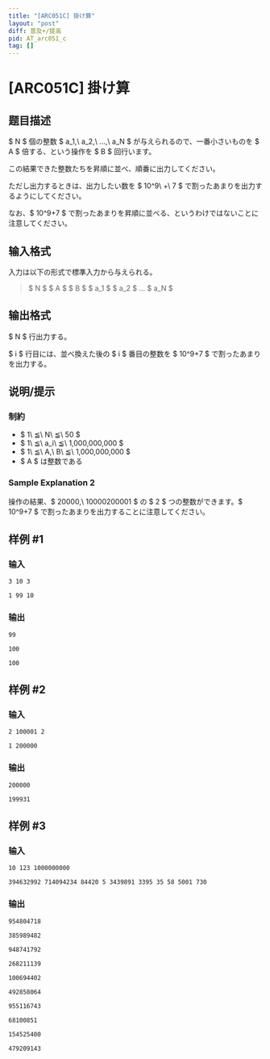 ```yaml
---
title: "[ARC051C] 掛け算"
layout: "post"
diff: 普及+/提高
pid: AT_arc051_c
tag: []
---
```


# [ARC051C] 掛け算

## 题目描述

[problemUrl]: https://atcoder.jp/contests/arc051/tasks/arc051_c

$ N $ 個の整数 $ a_1,\ a_2,\ ...,\ a_N $ が与えられるので、一番小さいものを $ A $ 倍する、という操作を $ B $ 回行います。

この結果できた整数たちを昇順に並べ、順番に出力してください。

ただし出力するときは、出力したい数を $ 10^9\ +\ 7 $ で割ったあまりを出力するようにしてください。

なお、$ 10^9+7 $ で割ったあまりを昇順に並べる、というわけではないことに注意してください。

## 输入格式

入力は以下の形式で標準入力から与えられる。

> $ N $ $ A $ $ B $ $ a_1 $ $ a_2 $ ... $ a_N $

## 输出格式

$ N $ 行出力する。

$ i $ 行目には、並べ換えた後の $ i $ 番目の整数を $ 10^9+7 $ で割ったあまりを出力する。

## 说明/提示

### 制約

- $ 1\ ≦\ N\ ≦\ 50 $
- $ 1\ ≦\ a_i\ ≦\ 1,000,000,000 $
- $ 1\ ≦\ A,\ B\ ≦\ 1,000,000,000 $
- $ A $ は整数である

### Sample Explanation 2

操作の結果、$ 20000,\ 10000200001 $ の $ 2 $ つの整数ができます。$ 10^9+7 $ で割ったあまりを出力することに注意してください。

## 样例 #1

### 输入

```
3 10 3
1 99 10
```

### 输出

```
99
100
100
```

## 样例 #2

### 输入

```
2 100001 2
1 200000
```

### 输出

```
200000
199931
```

## 样例 #3

### 输入

```
10 123 1000000000
394632992 714094234 84420 5 3439891 3395 35 58 5001 730
```

### 输出

```
954804718
385989482
948741792
268211139
100694402
492858064
955116743
68100851
154525400
479209143
```

